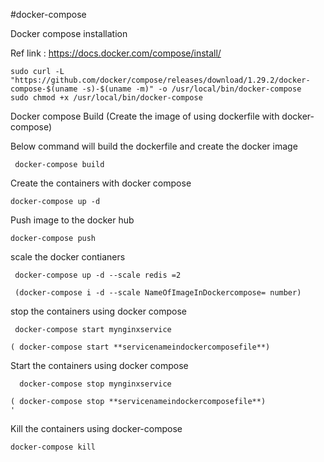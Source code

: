 #docker-compose

Docker compose installation

Ref link : https://docs.docker.com/compose/install/

    sudo curl -L "https://github.com/docker/compose/releases/download/1.29.2/docker-compose-$(uname -s)-$(uname -m)" -o /usr/local/bin/docker-compose
    sudo chmod +x /usr/local/bin/docker-compose
    

Docker compose Build (Create the image of using dockerfile with docker-compose)

Below command will build the dockerfile and create the docker image

     docker-compose build
     
Create the containers with docker compose

    docker-compose up -d
    
Push image to the docker hub

    docker-compose push
  
 scale the docker contianers
 
     docker-compose up -d --scale redis =2
     
     (docker-compose i -d --scale NameOfImageInDockercompose= number)

stop the containers using docker compose
    
     docker-compose start mynginxservice
     
    ( docker-compose start **servicenameindockercomposefile**)
    
Start  the containers using docker compose    
  
      docker-compose stop mynginxservice
      
    ( docker-compose stop **servicenameindockercomposefile**)   
    '
Kill the containers using docker-compose

    docker-compose kill

